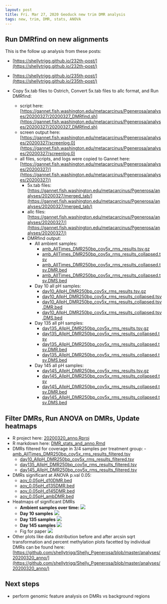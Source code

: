 ```yaml
---
layout: post
title: Fri. Mar 27, 2020 Geoduck new trim DMR analysis
tags: new, trim, DMR, stats, ANOVA
---
```


## Run DMRfind on new alignments
This is the follow up analysis from these posts:

- [https://shellytrigg.github.io/232th-post/](https://shellytrigg.github.io/232th-post/)
- [https://shellytrigg.github.io/235th-post/](https://shellytrigg.github.io/235th-post/)


- Copy 5x.tab files to Ostrich, Convert 5x.tab files to allc format, and Run DMRfind:  
	- script here: [https://gannet.fish.washington.edu/metacarcinus/Pgenerosa/analyses/20200327/20200327_DMRfind.sh](https://gannet.fish.washington.edu/metacarcinus/Pgenerosa/analyses/20200327/20200327_DMRfind.sh) 
	- screen output here: [https://gannet.fish.washington.edu/metacarcinus/Pgenerosa/analyses/20200327/screenlog.0](https://gannet.fish.washington.edu/metacarcinus/Pgenerosa/analyses/20200327/screenlog.0)
	- all files, scripts, and logs were copied to Gannet here:[https://gannet.fish.washington.edu/metacarcinus/Pgenerosa/analyses/20200327/](https://gannet.fish.washington.edu/metacarcinus/Pgenerosa/analyses/20200327/) 
		- 5x.tab files: [https://gannet.fish.washington.edu/metacarcinus/Pgenerosa/analyses/20200327/merged_tab/](https://gannet.fish.washington.edu/metacarcinus/Pgenerosa/analyses/20200327/merged_tab/)	
		- allc files: [https://gannet.fish.washington.edu/metacarcinus/Pgenerosa/analyses/20200327/](https://gannet.fish.washington.edu/metacarcinus/Pgenerosa/analyses/20200327/)
		- DMRfind output: 
			- All ambient samples:
				- [amb_AllTimes_DMR250bp_cov5x_rms_results.tsv.gz](https://gannet.fish.washington.edu/metacarcinus/Pgenerosa/analyses/20200327/amb_AllTimes_DMR250bp_cov5x_rms_results.tsv.gz)
				- [amb_AllTimes_DMR250bp_cov5x_rms_results_collapsed.tsv](https://gannet.fish.washington.edu/metacarcinus/Pgenerosa/analyses/20200327/amb_AllTimes_DMR250bp_cov5x_rms_results_collapsed.tsv)
				- [amb_AllTimes_DMR250bp_cov5x_rms_results_collapsed.tsv.DMR.bed](https://gannet.fish.washington.edu/metacarcinus/Pgenerosa/analyses/20200327/amb_AllTimes_DMR250bp_cov5x_rms_results_collapsed.tsv.DMR.bed)
				- [amb_AllTimes_DMR250bp_cov5x_rms_results_collapsed.tsv.DMS.bed](https://gannet.fish.washington.edu/metacarcinus/Pgenerosa/analyses/20200327/amb_AllTimes_DMR250bp_cov5x_rms_results_collapsed.tsv.DMS.bed)
			- Day 10 all pH samples:
				- [day10_AllpH_DMR250bp_cov5x_rms_results.tsv.gz](https://gannet.fish.washington.edu/metacarcinus/Pgenerosa/analyses/20200327/day10_AllpH_DMR250bp_cov5x_rms_results.tsv.gz)
				- [day10_AllpH_DMR250bp_cov5x_rms_results_collapsed.tsv](https://gannet.fish.washington.edu/metacarcinus/Pgenerosa/analyses/20200327/day10_AllpH_DMR250bp_cov5x_rms_results_collapsed.tsv)
				- [day10_AllpH_DMR250bp_cov5x_rms_results_collapsed.tsv.DMR.bed](https://gannet.fish.washington.edu/metacarcinus/Pgenerosa/analyses/20200327/day10_AllpH_DMR250bp_cov5x_rms_results_collapsed.tsv.DMR.bed)
				- [day10_AllpH_DMR250bp_cov5x_rms_results_collapsed.tsv.DMS.bed](https://gannet.fish.washington.edu/metacarcinus/Pgenerosa/analyses/20200327/day10_AllpH_DMR250bp_cov5x_rms_results_collapsed.tsv.DMS.bed)
			- Day 135 all pH samples:
				- [day135_AllpH_DMR250bp_cov5x_rms_results.tsv.gz](https://gannet.fish.washington.edu/metacarcinus/Pgenerosa/analyses/20200327/day135_AllpH_DMR250bp_cov5x_rms_results.tsv.gz)
				- [day135_AllpH_DMR250bp_cov5x_rms_results_collapsed.tsv](https://gannet.fish.washington.edu/metacarcinus/Pgenerosa/analyses/20200327/day135_AllpH_DMR250bp_cov5x_rms_results_collapsed.tsv)
				- [day135_AllpH_DMR250bp_cov5x_rms_results_collapsed.tsv.DMR.bed](https://gannet.fish.washington.edu/metacarcinus/Pgenerosa/analyses/20200327/day135_AllpH_DMR250bp_cov5x_rms_results_collapsed.tsv.DMR.bed)
				- [day135_AllpH_DMR250bp_cov5x_rms_results_collapsed.tsv.DMS.bed](https://gannet.fish.washington.edu/metacarcinus/Pgenerosa/analyses/20200327/day135_AllpH_DMR250bp_cov5x_rms_results_collapsed.tsv.DMS.bed)
			- Day 145 all pH samples:
				- [day145_AllpH_DMR250bp_cov5x_rms_results.tsv.gz](https://gannet.fish.washington.edu/metacarcinus/Pgenerosa/analyses/20200327/day145_AllpH_DMR250bp_cov5x_rms_results.tsv.gz)
				- [day145_AllpH_DMR250bp_cov5x_rms_results_collapsed.tsv](https://gannet.fish.washington.edu/metacarcinus/Pgenerosa/analyses/20200327/day145_AllpH_DMR250bp_cov5x_rms_results_collapsed.tsv)
				- [day145_AllpH_DMR250bp_cov5x_rms_results_collapsed.tsv.DMR.bed](https://gannet.fish.washington.edu/metacarcinus/Pgenerosa/analyses/20200327/day145_AllpH_DMR250bp_cov5x_rms_results_collapsed.tsv.DMR.bed)
				- [day145_AllpH_DMR250bp_cov5x_rms_results_collapsed.tsv.DMS.bed](https://gannet.fish.washington.edu/metacarcinus/Pgenerosa/analyses/20200327/day145_AllpH_DMR250bp_cov5x_rms_results_collapsed.tsv.DMS.bed)

## Filter DMRs, Run ANOVA on DMRs, Update heatmaps

- R project here: [20200320_anno.Rproj](https://github.com/shellytrigg/Shelly_Pgenerosa/blob/master/analyses/20200320_anno/20200320_anno.Rproj)
- R markdown here: [DMR_stats_and_anno.Rmd](https://github.com/shellytrigg/Shelly_Pgenerosa/blob/master/analyses/20200320_anno/DMR_stats_and_anno.Rmd)
- DMRs filtered for coverage in 3/4 samples per treatment group:
	-[amb_AllTimes_DMR250bp_cov5x_rms_results_filtered.tsv](https://github.com/shellytrigg/Shelly_Pgenerosa/blob/master/analyses/20200320_anno/amb_AllTimes_DMR250bp_cov5x_rms_results_filtered.tsv)
	- [day10_AllpH_DMR250bp_cov5x_rms_results_filtered.tsv](https://github.com/shellytrigg/Shelly_Pgenerosa/blob/master/analyses/20200320_anno/day10_AllpH_DMR250bp_cov5x_rms_results_filtered.tsv)
	- [day135_AllpH_DMR250bp_cov5x_rms_results_filtered.tsv](https://github.com/shellytrigg/Shelly_Pgenerosa/blob/master/analyses/20200320_anno/day135_AllpH_DMR250bp_cov5x_rms_results_filtered.tsv)
	- [day145_AllpH_DMR250bp_cov5x_rms_results_filtered.tsv](https://github.com/shellytrigg/Shelly_Pgenerosa/blob/master/analyses/20200320_anno/day145_AllpH_DMR250bp_cov5x_rms_results_filtered.tsv) 
- DMRs significant at ANOVA p.val 0.05:
	- [aov\_0.05pH\_d10DMR.bed](https://github.com/shellytrigg/Shelly_Pgenerosa/blob/master/analyses/20200320_anno/aov_0.05pH_d10DMR.bed) 
	- [aov\_0.05pH\_d135DMR.bed](https://github.com/shellytrigg/Shelly_Pgenerosa/blob/master/analyses/20200320_anno/aov_0.05pH_d135DMR.bed)
	- [aov\_0.05pH\_d145DMR.bed](https://github.com/shellytrigg/Shelly_Pgenerosa/blob/master/analyses/20200320_anno/aov_0.05pH_d145DMR.bed)  
	- [aov\_0.05pH\_ambDMR.bed](https://github.com/shellytrigg/Shelly_Pgenerosa/blob/master/analyses/20200320_anno/aov_0.05pH_ambDMR.bed)
- Heatmaps of significant DMRs
	- **Ambient samples over time:**
	![](https://raw.githubusercontent.com/shellytrigg/Shelly_Pgenerosa/master/analyses/20200320_anno/amb_MCmax25DMR_Taov0.05_GROUPmean_heatmap2.jpg)
	- **Day 10 samples**
	![](https://raw.githubusercontent.com/shellytrigg/Shelly_Pgenerosa/master/analyses/20200320_anno/d10_MCmax25DMR_Taov0.05_GROUPmean_heatmap2.jpg)
	- **Day 135 samples**
	![](https://raw.githubusercontent.com/shellytrigg/Shelly_Pgenerosa/master/analyses/20200320_anno/d135_MCmax25DMR_Taov0.05_GROUPmean_heatmap2.jpg)
	- **Day 145 samples**
	![](https://raw.githubusercontent.com/shellytrigg/Shelly_Pgenerosa/master/analyses/20200320_anno/d145_MCmax25DMR_Taov0.05_GROUPmean_heatmap2.jpg)  
	- Fig for paper
	[![](https://raw.githubusercontent.com/shellytrigg/Shelly_Pgenerosa/master/analyses/20200320_anno/allComparisons_heatmaps.jpg)](https://raw.githubusercontent.com/shellytrigg/Shelly_Pgenerosa/master/analyses/20200320_anno/allComparisons_heatmaps.jpg)
- Other plots like data distribution before and after arcsin sqrt transformation and percent methylation plots facetted by individual DMRs can be found here: [https://github.com/shellytrigg/Shelly_Pgenerosa/blob/master/analyses/20200320_anno/](https://github.com/shellytrigg/Shelly_Pgenerosa/blob/master/analyses/20200320_anno/)

## Next steps
- perform genomic feature analysis on DMRs vs background regions 


